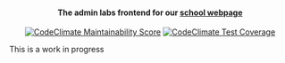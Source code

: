 <h4 align="center">The admin labs frontend for our <a href="https://lsg.musin.de" target="_blank">school webpage</a></h4>

<p align="center">
  <a href="https://codeclimate.com/github/lsglab/frontend/maintainability"><img src="https://api.codeclimate.com/v1/badges/4d3ed77bca75b911f13b/maintainability" alt="CodeClimate Maintainability Score" /></a>
  <a href="https://codeclimate.com/github/lsglab/frontend/test_coverage"><img src="https://api.codeclimate.com/v1/badges/4d3ed77bca75b911f13b/test_coverage" alt="CodeClimate Test Coverage" /></a>
</p>

<!--<p align="center">
  <a href="#toc-1">TOC #1</a> •
</p>-->

This is a work in progress
